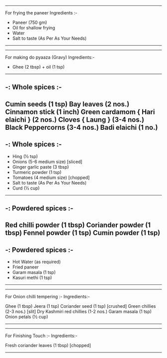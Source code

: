 ______________________________________
For frying the paneer
Ingredients :-

* Paneer (750 gm) 
* Oil for shallow frying
* Water
* Salt to taste (As Per As Your Needs)
______________________________________

______________________________________
For making do pyaaza (Gravy)
Ingredients:-

* Ghee (2 tbsp) + oil (1 tsp)

--------------------------------------
-: Whole spices :-
--------------------------------------
Cumin seeds (1 tsp)
Bay leaves (2 nos.)
Cinnamon stick (1 inch)
Green cardamom { Hari elaichi } (2 nos.)
Cloves { Laung } (3-4 nos.) 
Black Peppercorns (3-4 nos.)
Badi elaichi (1 no.)
--------------------------------------
-: Whole spices :-
--------------------------------------

* Hing (½ tsp)
* Onions (5-6 medium size) [sliced]
* Ginger garlic paste (3 tbsp)
* Turmeric powder (1 tsp)
* Tomatoes (4 medium size) [chopped]
* Salt to taste (As Per As Your Needs)
* Curd (½ cup)

--------------------------------------
-: Powdered spices :-
--------------------------------------
Red chilli powder (1 tbsp)
Coriander powder (1 tbsp)
Fennel powder (1 tsp)
Cumin powder (1 tsp)
--------------------------------------
-: Powdered spices :-
--------------------------------------

* Hot Water (as required)
* Fried paneer
* Garam masala (1 tsp)
* Kasuri methi (1 tsp)
______________________________________

______________________________________
For Onion chilli tempering :-
Ingredients:-

Ghee (1 tbsp)
Jeera (1 tsp)
Coriander seed (1 tsp) [crushed]
Green chillies (2-3 nos.) [slit]
Dry Kashmiri red chillies (1-2 nos.)
Garam masala (1 tsp)
Onion petals (½ cup)
______________________________________

______________________________________
For Finishing Touch :-
Ingredients:-

Fresh coriander leaves (1 tbsp) [chopped]
______________________________________